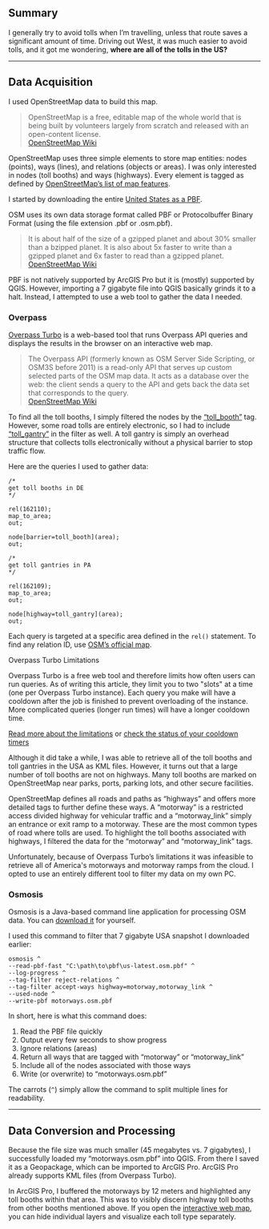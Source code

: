 ## Summary

I generally try to avoid tolls when I’m travelling, unless that route saves a significant amount of time. Driving out West, it was much easier to avoid tolls, and it got me wondering, **where are all of the tolls in the US?**

---

## Data Acquisition

I used OpenStreetMap data to build this map. 

> OpenStreetMap is a free, editable map of the whole world that is being built by volunteers largely from scratch and released with an open-content license.  
> [OpenStreetMap Wiki](https://wiki.openstreetmap.org/wiki/About_OpenStreetMap)

OpenStreetMap uses three simple elements to store map entities: nodes (points), ways (lines), and relations (objects or areas). I was only interested in nodes (toll booths) and ways (highways). Every element is tagged as defined by [OpenStreetMap’s list of map features](https://wiki.openstreetmap.org/wiki/Map_features).

I started by downloading the entire [United States as a PBF](https://download.geofabrik.de/north-america/us.html).

OSM uses its own data storage format called PBF or Protocolbuffer Binary Format (using the file extension .pbf or .osm.pbf).

> It is about half of the size of a gzipped planet and about 30% smaller than a bzipped planet. It is also about 5x faster to write than a gzipped planet and 6x faster to read than a gzipped planet.  
> [OpenStreetMap Wiki](https://wiki.openstreetmap.org/wiki/PBF_Format)

PBF is not natively supported by ArcGIS Pro but it is (mostly) supported by QGIS. However, importing a 7 gigabyte file into QGIS basically grinds it to a halt. Instead, I attempted to use a web tool to gather the data I needed.

### Overpass

[Overpass Turbo](https://overpass-turbo.eu/) is a web-based tool that runs Overpass API queries and displays the results in the browser on an interactive web map. 

> The Overpass API (formerly known as OSM Server Side Scripting, or OSM3S before 2011) is a read-only API that serves up custom selected parts of the OSM map data. It acts as a database over the web: the client sends a query to the API and gets back the data set that corresponds to the query.  
> [OpenStreetMap Wiki](https://wiki.openstreetmap.org/wiki/Overpass_API)

To find all the toll booths, I simply filtered the nodes by the [“toll_booth”](https://wiki.openstreetmap.org/wiki/Tag:barrier%3Dtoll_booth) tag. However, some road tolls are entirely electronic, so I had to include [“toll_gantry”](https://wiki.openstreetmap.org/wiki/Tag:highway%3Dtoll_gantry) in the filter as well. A toll gantry is simply an overhead structure that collects tolls electronically without a physical barrier to stop traffic flow.

Here are the queries I used to gather data:

```
/*
get toll booths in DE
*/

rel(162110);
map_to_area;
out;

node[barrier=toll_booth](area);
out;
```
```
/*
get toll gantries in PA
*/

rel(162109);
map_to_area;
out;

node[highway=toll_gantry](area);
out;
```

Each query is targeted at a specific area defined in the `rel()` statement. To find any relation ID, use [OSM’s official map](https://www.openstreetmap.org/#map=5/39.298/-95.142).

<aside>
<p>Overpass Turbo Limitations</p>
<p>Overpass Turbo is a free web tool and therefore limits how often users can run queries. As of writing this article, they limit you to two "slots" at a time (one per Overpass Turbo instance). Each query you make will have a cooldown after the job is finished to prevent overloading of the instance. More complicated queries (longer run times) will have a longer cooldown time.</p>
<p><a href="https://dev.overpass-api.de/overpass-doc/en/preface/commons.html">Read more about the limitations</a> or <a href="https://overpass-api.de/api/status">check the status of your cooldown timers</a></p>
</aside>

Although it did take a while, I was able to retrieve all of the toll booths and toll gantries in the USA as KML files. However, it turns out that a large number of toll booths are not on highways. Many toll booths are marked on OpenStreetMap near parks, ports, parking lots, and other secure facilities. 

OpenStreetMap defines all roads and paths as “highways” and offers more detailed tags to further define these ways. A “motorway” is a restricted access divided highway for vehicular traffic and a “motorway_link” simply an entrance or exit ramp to a motorway. These are the most common types of road where tolls are used. To highlight the toll booths associated with highways, I filtered the data for the “motorway” and “motorway_link” tags. 

Unfortunately, because of Overpass Turbo’s limitations it was infeasible to retrieve all of America's motorways and motorway ramps from the cloud. I opted to use an entirely different tool to filter my data on my own PC.

### Osmosis

Osmosis is a Java-based command line application for processing OSM data. You can [download it](https://github.com/openstreetmap/osmosis/releases/latest) for yourself.

I used this command to filter that 7 gigabyte USA snapshot I downloaded earlier:

```
osmosis ^
--read-pbf-fast "C:\path\to\pbf\us-latest.osm.pbf" ^
--log-progress ^
--tag-filter reject-relations ^
--tag-filter accept-ways highway=motorway,motorway_link ^
--used-node ^
--write-pbf motorways.osm.pbf
```

In short, here is what this command does:
1. Read the PBF file quickly
2. Output every few seconds to show progress
3. Ignore relations (areas)
4. Return all ways that are tagged with “motorway” or “motorway_link”
5. Include all of the nodes associated with those ways
6. Write (or overwrite) to “motorways.osm.pbf”

The carrots (`^`) simply allow the command to split multiple lines for readability.

---

## Data Conversion and Processing

Because the file size was much smaller (45 megabytes vs. 7 gigabytes), I successfully loaded my “motorways.osm.pbf” into QGIS. From there I saved it as a Geopackage, which can be imported to ArcGIS Pro. ArcGIS Pro already supports KML files (from Overpass Turbo).

In ArcGIS Pro, I buffered the motorways by 12 meters and highlighted any toll booths within that area. This was to visibly discern highway toll booths from other booths mentioned above. If you open the [interactive web map](/webmaps/us-toll-booths/), you can hide individual layers and visualize each toll type separately.


